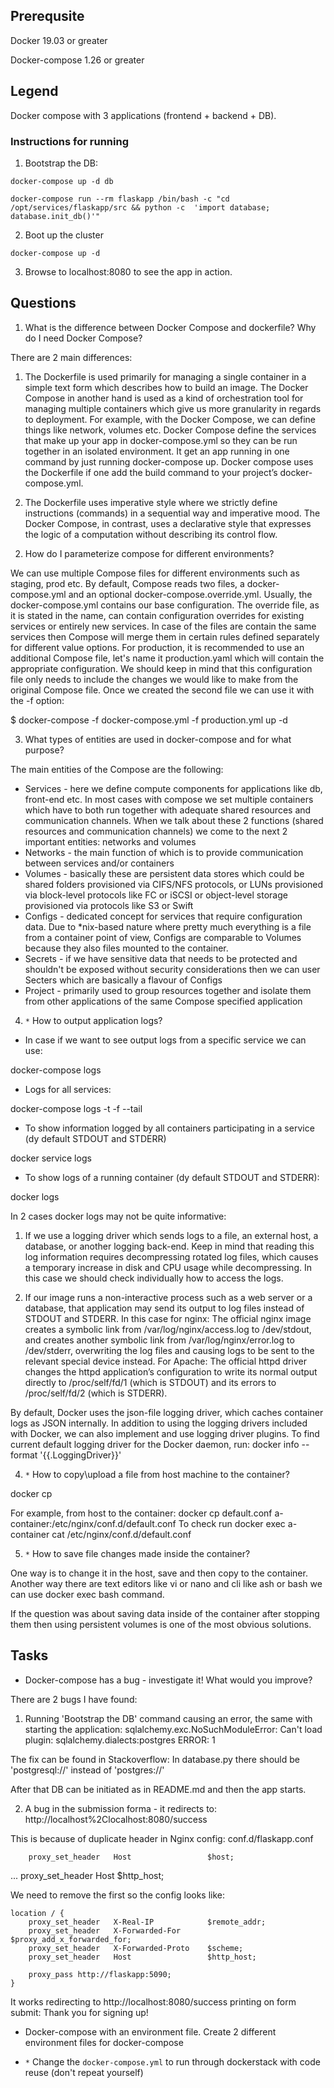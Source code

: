 ## Prerequsite

Docker 19.03 or greater

Docker-compose 1.26 or greater

## Legend

Docker compose with 3 applications (frontend + backend + DB).

### Instructions for running

1. Bootstrap the DB:

`docker-compose up -d db`

`docker-compose run --rm flaskapp /bin/bash -c "cd /opt/services/flaskapp/src && python -c  'import database; database.init_db()'"`

2. Boot up the cluster

`docker-compose up -d`

3. Browse to localhost:8080 to see the app in action.

## Questions

1. What is the difference between Docker Compose and dockerfile? Why do I need Docker Compose?

There are 2 main differences:

1) The Dockerfile is used primarily for managing a single container in a simple text form which describes how to build an image. The Docker Compose in another hand is used as a kind of orchestration tool for managing multiple containers which give us more granularity in regards to deployment. For example, with the Docker Compose, we can define things like network, volumes etc. Docker Compose define the services that make up your app in docker-compose.yml so they can be run together in an isolated environment. It get an app running in one command by just running docker-compose up. Docker compose uses the Dockerfile if one add the build command to your project’s docker-compose.yml. 

2) The Dockerfile uses imperative style where we strictly define instructions (commands) in a sequential way and imperative mood. The Docker Compose, in contrast, uses a declarative style that expresses the logic of a computation without describing its control flow.


2. How do I parameterize compose for different environments?

We can use multiple Compose files for different environments such as staging, prod etc. By default, Compose reads two files, a docker-compose.yml and an optional docker-compose.override.yml. Usually, the docker-compose.yml contains our base configuration. The override file, as it is stated in the name, can contain configuration overrides for existing services or entirely new services. In case of the files are contain the same services then Compose will merge them in certain rules defined separately for different value options. 
For production, it is recommended to use an additional Compose file, let's name it production.yaml which will contain the appropriate configuration. We should keep in mind that this configuration file only needs to include the changes we would like to make from the original Compose file. Once we created the second file we can use it with the -f option:

 $ docker-compose -f docker-compose.yml -f production.yml up -d

3. What types of entities are used in docker-compose and for what purpose?

The main entities of the Compose are the following:

- Services - here we define compute components for applications like db, front-end etc. In most cases with compose we set multiple containers which have to both run together with adequate shared resources and communication channels. When we talk about these 2 functions (shared resources and communication channels) we come to the next 2 important entities: networks and volumes
- Networks - the main function of which is to provide communication between services and/or containers 
- Volumes - basically these are persistent data stores which could be shared folders provisioned via CIFS/NFS protocols, or LUNs provisioned via block-level protocols like FC or iSCSI or object-level storage provisioned via protocols like S3 or Swift 
- Configs - dedicated concept for services that require configuration data. Due to *nix-based nature where pretty much everything is a file from a container point of view, Configs are comparable to Volumes because they also files mounted to the container.  
- Secrets - if we have sensitive data that needs to be protected and shouldn't be exposed without security considerations then we can user Secters which are basically a flavour of Configs
- Project - primarily used to group resources together and isolate them from other applications of the same Compose specified application


4. `*` How to output application logs?

- In case if we want to see output logs from a specific service we can use: 

docker-compose logs <name-of-service>

- Logs for all services:

docker-compose logs -t -f --tail <no-of-lines>

- To show information logged by all containers participating in a service (dy default STDOUT and STDERR)

docker service logs <name-of-service>

- To show logs of a running container (dy default STDOUT and STDERR):

docker logs <container id>

In 2 cases docker logs may not be quite informative: 

1) If we use a logging driver which sends logs to a file, an external host, a database, or another logging back-end. Keep in mind that reading this log information requires decompressing rotated log files, which causes a temporary increase in disk and CPU usage while decompressing.
In this case we should check individually how to access the logs.

2) If our image runs a non-interactive process such as a web server or a database, that application may send its output to log files instead of STDOUT and STDERR.
In this case for nginx:
The official nginx image creates a symbolic link from /var/log/nginx/access.log to /dev/stdout, and creates another symbolic link from /var/log/nginx/error.log to /dev/stderr, overwriting the log files and causing logs to be sent to the relevant special device instead.
For Apache:
The official httpd driver changes the httpd application’s configuration to write its normal output directly to /proc/self/fd/1 (which is STDOUT) and its errors to /proc/self/fd/2 (which is STDERR).

By default, Docker uses the json-file logging driver, which caches container logs as JSON internally. In addition to using the logging drivers included with Docker, we can also implement and use logging driver plugins. To find current default logging driver for the Docker daemon, run:
docker info --format '{{.LoggingDriver}}'


4. `*` How to copy\upload a file from host machine to the container?

docker cp <source paht> <desination path>

For example, from host to the container:
docker cp default.conf a-container:/etc/nginx/conf.d/default.conf
To check run docker exec a-container cat /etc/nginx/conf.d/default.conf

5. `*` How to save file changes made inside the container?

One way is to change it in the host, save and then copy to the container. Another way there are text editors like vi or nano and cli like ash or bash we can use docker exec <container-name> bash command. 

If the question was about saving data inside of the container after stopping them then using persistent volumes is one of the most obvious solutions.  

## Tasks

* Docker-compose has a bug - investigate it! What would you improve?

There are 2 bugs I have found:

1) Running 'Bootstrap the DB' command causing an error, the same with starting the application:
sqlalchemy.exc.NoSuchModuleError: Can't load plugin: sqlalchemy.dialects:postgres
ERROR: 1

The fix can be found in Stackoverflow:
In database.py there should be
'postgresql://' instead of 'postgres://'

After that DB can be initiated as in README.md and then the app starts.

2) A bug in the submission forma - it redirects to:
http://localhost%2Clocalhost:8080/success

This is because of duplicate header in Nginx config:
conf.d/flaskapp.conf

        proxy_set_header   Host                 $host;
...
proxy_set_header Host $http_host;

We need to remove the first so the config looks like:

    location / {
        proxy_set_header   X-Real-IP            $remote_addr;
        proxy_set_header   X-Forwarded-For      $proxy_add_x_forwarded_for;
        proxy_set_header   X-Forwarded-Proto    $scheme;
        proxy_set_header   Host                 $http_host;

        proxy_pass http://flaskapp:5090;
    }

It works redirecting to http://localhost:8080/success printing on form submit:
Thank you for signing up!

* Docker-compose with an environment file. Create 2 different environment files for docker-compose

* `*` Change the `docker-compose.yml` to run through dockerstack with code reuse (don't repeat yourself)

